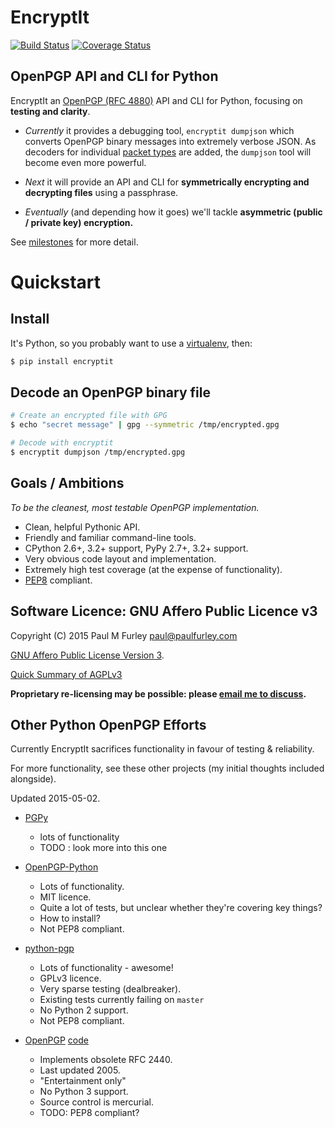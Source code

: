 # EncryptIt

[![Build Status](https://travis-ci.org/paulfurley/encryptit.svg?branch=master)](https://travis-ci.org/paulfurley/encryptit)
[![Coverage Status](https://coveralls.io/repos/paulfurley/encryptit/badge.svg)](https://coveralls.io/r/paulfurley/encryptit)

## OpenPGP API and CLI for Python

EncryptIt an [OpenPGP (RFC 4880)](https://tools.ietf.org/html/rfc4880) API and
CLI for Python, focusing on **testing and clarity**.

- *Currently* it provides a debugging tool, `encryptit dumpjson` which converts
OpenPGP binary messages into extremely verbose JSON. As decoders for individual [packet
types](https://tools.ietf.org/html/rfc4880#section-5) are added, the `dumpjson`
tool will become even more powerful.

- *Next* it will provide an API and CLI for **symmetrically encrypting and
decrypting files** using a passphrase.

- *Eventually* (and depending how it goes) we'll tackle **asymmetric (public / private key) encryption.**

See [milestones](https://github.com/paulfurley/encryptit/milestones) for more detail.


# Quickstart

## Install

It's Python, so you probably want to use a [virtualenv](https://virtualenv.pypa.io/en/latest/), then:

```sh
$ pip install encryptit
```

## Decode an OpenPGP binary file

```sh
# Create an encrypted file with GPG
$ echo "secret message" | gpg --symmetric /tmp/encrypted.gpg

# Decode with encryptit
$ encryptit dumpjson /tmp/encrypted.gpg
```

## Goals / Ambitions

*To be the cleanest, most testable OpenPGP implementation.*

- Clean, helpful Pythonic API.
- Friendly and familiar command-line tools.
- CPython 2.6+, 3.2+ support, PyPy 2.7+, 3.2+ support.
- Very obvious code layout and implementation.
- Extremely high test coverage (at the expense of functionality).
- [PEP8](https://www.python.org/dev/peps/pep-0008/) compliant.


## Software Licence: GNU Affero Public Licence v3

Copyright (C) 2015 Paul M Furley [paul@paulfurley.com](mailto:paul@paulfurley.com)

[GNU Affero Public License Version 3](https://www.gnu.org/licenses/agpl-3.0.html).

[Quick Summary of AGPLv3](https://tldrlegal.com/license/gnu-affero-general-public-license-v3-%28agpl-3.0%29)

**Proprietary re-licensing may be possible: please [email me to discuss](mailto:paul@paulfurley.com).**

## Other Python OpenPGP Efforts

Currently EncryptIt sacrifices functionality in favour of testing & reliability.

For more functionality, see these other projects (my initial thoughts included
alongside).

Updated 2015-05-02.

- [PGPy](https://github.com/SecurityInnovation/PGPy)

  - lots of functionality
  - TODO : look more into this one

- [OpenPGP-Python](https://github.com/singpolyma/OpenPGP-Python)

  - Lots of functionality.
  - MIT licence.
  - Quite a lot of tests, but unclear whether they're covering key things?
  - How to install?
  - Not PEP8 compliant.

- [python-pgp](https://github.com/mitchellrj/python-pgp)

  - Lots of functionality - awesome!
  - GPLv3 licence.
  - Very sparse testing (dealbreaker).
  - Existing tests currently failing on `master`
  - No Python 2 support.
  - Not PEP8 compliant.

- [OpenPGP](https://pypi.python.org/pypi/OpenPGP) [code](https://bitbucket.org/sourpoi/python-openpgp-2440/)

  - Implements obsolete RFC 2440.
  - Last updated 2005.
  - "Entertainment only"
  - No Python 3 support.
  - Source control is mercurial.
  - TODO: PEP8 compliant?

